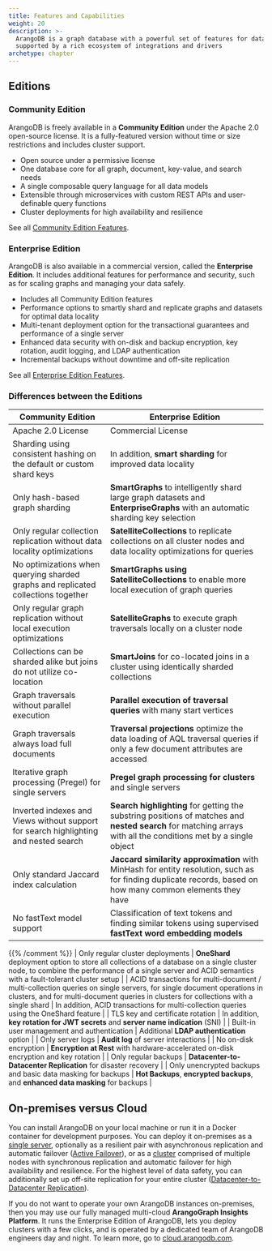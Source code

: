 ```yaml
---
title: Features and Capabilities
weight: 20
description: >-
  ArangoDB is a graph database with a powerful set of features for data management and analytics,
  supported by a rich ecosystem of integrations and drivers
archetype: chapter
---
```

## Editions

### Community Edition

ArangoDB is freely available in a **Community Edition** under the Apache 2.0
open-source license. It is a fully-featured version without time or size
restrictions and includes cluster support.

- Open source under a permissive license
- One database core for all graph, document, key-value, and search needs
- A single composable query language for all data models
- Extensible through microservices with custom REST APIs and user-definable
  query functions
- Cluster deployments for high availability and resilience

See all [Community Edition Features](community-edition.md).

### Enterprise Edition

ArangoDB is also available in a commercial version, called the
**Enterprise Edition**. It includes additional features for performance and
security, such as for scaling graphs and managing your data safely.

- Includes all Community Edition features
- Performance options to smartly shard and replicate graphs and datasets for
  optimal data locality
- Multi-tenant deployment option for the transactional guarantees and
  performance of a single server
- Enhanced data security with on-disk and backup encryption, key rotation,
  audit logging, and LDAP authentication
- Incremental backups without downtime and off-site replication

See all [Enterprise Edition Features](enterprise-edition.md).

### Differences between the Editions

| Community Edition | Enterprise Edition |
|-------------------|--------------------|
| Apache 2.0 License | Commercial License |
| Sharding using consistent hashing on the default or custom shard keys | In addition, **smart sharding** for improved data locality |
| Only hash-based graph sharding | **SmartGraphs** to intelligently shard large graph datasets and **EnterpriseGraphs** with an automatic sharding key selection |
| Only regular collection replication without data locality optimizations | **SatelliteCollections** to replicate collections on all cluster nodes and data locality optimizations for queries |
| No optimizations when querying sharded graphs and replicated collections together | **SmartGraphs using SatelliteCollections** to enable more local execution of graph queries |
| Only regular graph replication without local execution optimizations | **SatelliteGraphs** to execute graph traversals locally on a cluster node |
| Collections can be sharded alike but joins do not utilize co-location | **SmartJoins** for co-located joins in a cluster using identically sharded collections |
| Graph traversals without parallel execution | **Parallel execution of traversal queries** with many start vertices |
| Graph traversals always load full documents | **Traversal projections** optimize the data loading of AQL traversal queries if only a few document attributes are accessed |
| Iterative graph processing (Pregel) for single servers | **Pregel graph processing for clusters** and single servers |
| Inverted indexes and Views without support for search highlighting and nested search | **Search highlighting** for getting the substring positions of matches and **nested search** for matching arrays with all the conditions met by a single object |
| Only standard Jaccard index calculation | **Jaccard similarity approximation** with MinHash for entity resolution, such as for finding duplicate records, based on how many common elements they have |{{% comment %}} Experimental feature
| No fastText model support | Classification of text tokens and finding similar tokens using supervised **fastText word embedding models** |
{{% /comment %}}
| Only regular cluster deployments | **OneShard** deployment option to store all collections of a database on a single cluster node, to combine the performance of a single server and ACID semantics with a fault-tolerant cluster setup |
| ACID transactions for multi-document / multi-collection queries on single servers, for single document operations in clusters, and for multi-document queries in clusters for collections with a single shard | In addition, ACID transactions for multi-collection queries using the OneShard feature |
| TLS key and certificate rotation | In addition, **key rotation for JWT secrets** and **server name indication** (SNI) |
| Built-in user management and authentication | Additional **LDAP authentication** option |
| Only server logs | **Audit log** of server interactions |
| No on-disk encryption | **Encryption at Rest** with hardware-accelerated on-disk encryption and key rotation |
| Only regular backups | **Datacenter-to-Datacenter Replication** for disaster recovery |
| Only unencrypted backups and basic data masking for backups | **Hot Backups**, **encrypted backups**, and **enhanced data masking** for backups |

## On-premises versus Cloud

You can install ArangoDB on your local machine or run it in a Docker container
for development purposes. You can deploy it on-premises as a
[single server](../../deploy/deployment/single-instance/_index.md), optionally
as a resilient pair with asynchronous replication and automatic failover
([Active Failover](../../deploy/deployment/active-failover/_index.md)),
or as a [cluster](../../deploy/deployment/cluster/_index.md)
comprised of multiple nodes with synchronous replication and automatic failover
for high availability and resilience. For the highest level of data safety,
you can additionally set up off-site replication for your entire cluster
([Datacenter-to-Datacenter Replication](../../deploy/arangosync/_index.md)).

If you do not want to operate your own ArangoDB instances on-premises, then
you may use our fully managed multi-cloud **ArangoGraph Insights Platform**.
It runs the Enterprise Edition of ArangoDB, lets you deploy clusters with a
few clicks, and is operated by a dedicated team of ArangoDB engineers day and
night. To learn more, go to [cloud.arangodb.com](https://cloud.arangodb.com/).
